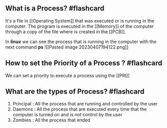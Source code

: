 
## What is a Process? #flashcard 

It's a file in [[Operating System]] that was executed or is running in the computer. The program is executed in the [[Memory]] of the computer through a copy of the file where is created in the [[PCB]]. 
<!--ID: 1680915668871-->


In **linux** we can see the process that is running in the computer with the next command **ps**
![[Pasted image 20230407194122.png]]

## How to set the Priority of a Process ? #flashcard 

We can set a priority to execute a process using the [[PRI]] 
<!--ID: 1680915668876-->

## What are the types of Process? #flashcard 

1. Principal : All the process that are running and controlled by the user 
2. Daemons : All the process that are executed every time that the computer is turned on and is not control by the user
3. Zombies : All the process that ended 
<!--ID: 1680918618095-->
